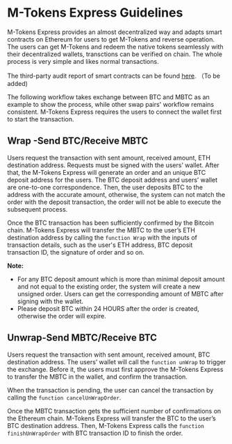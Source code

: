 # M-Tokens Express Guidelines
M-Tokens Express provides an almost decentralized way and adapts smart contracts on Ethereum for users to get M-Tokens and reverse operation. The users can get M-Tokens and redeem the native tokens seamlessly with their decentralized wallets, transctions can be verified on chain. The whole process is very simple and likes normal transactions. 

The third-party audit report of smart contracts can be found [here](http://). （To be added)

The following workflow takes exchange between BTC and MBTC as an example to show the process, while other swap pairs' workflow remains consistent. M-Tokens Express requires the users to connect the wallet first to start the transaction.

## Wrap -Send BTC/Receive MBTC
Users request the transaction with sent amount, received amount, ETH destination address. Requests must be signed with the users’ wallet. After that, the M-Tokens Express will generate an order and an unique BTC deposit address for the users. The BTC deposit address and users’ wallet are one-to-one correspondence. Then, the user deposits BTC to the address with the accurate amount, otherwise, the system can not match the order with the deposit transaction, the order will not be able to execute the subsequent process. 

Once the BTC transaction has been sufficiently confirmed by the Bitcoin chain. M-Tokens Express will transfer the MBTC to the user’s ETH destination address by calling the `function Wrap` with the inputs of transaction details, such as the user's ETH address, BTC deposit transaction ID, the signature of order and so on. 

**Note:**
* For any BTC deposit amount which is more than minimal deposit amount and not equal to the existing order, the system will create a new unsigned order. Users can get the corresponding amount of MBTC after signing with the wallet.
* Please deposit BTC within 24 HOURS after the order is created, otherwise the order will expire.

## Unwrap-Send MBTC/Receive BTC
Users request the transaction with sent amount, received amount, BTC destination address. The users’ wallet will call the `function unWrap` to trigger the exchange. Before it, the users must first approve the M-Tokens Express to transfer the MBTC in the wallet, and confirm the transaction. 

When the transaction is pending, the user can cancel the transaction by calling the `function cancelUnWrapOrder`.

Once the MBTC transaction gets the sufficient number of confirmations on the Ethereum chain. M-Tokens Express will transfer the BTC to the user’s BTC destination address. Then, M-Tokens Express calls the `function finishUnWrapOrder` with BTC transaction ID to finish the order.
